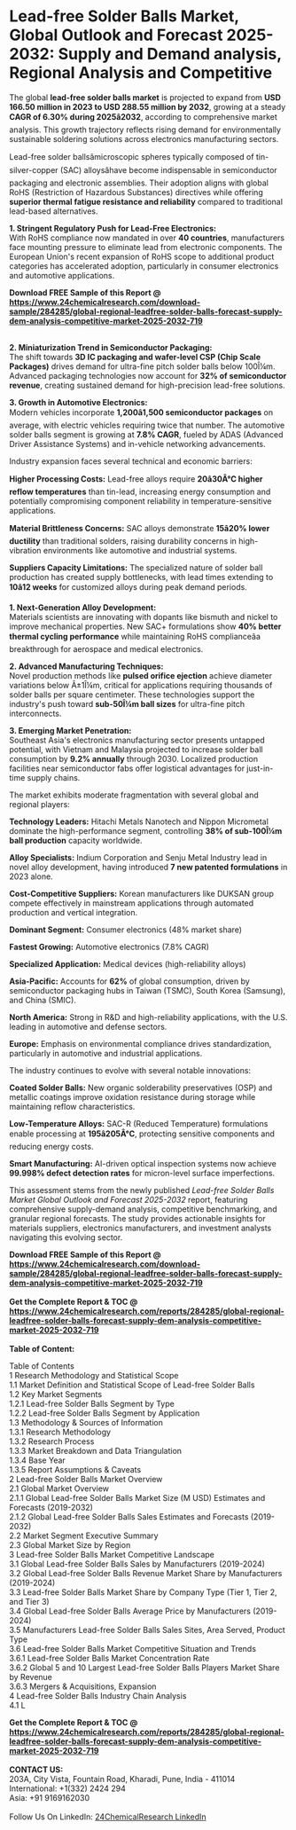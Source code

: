 <h1>Lead-free Solder Balls Market, Global Outlook and Forecast 2025-2032: Supply and Demand analysis, Regional Analysis and Competitive</h1><p>The global <strong>lead-free solder balls market</strong> is projected to expand from <strong>USD 166.50 million in 2023 to USD 288.55 million by 2032</strong>, growing at a steady <strong>CAGR of 6.30% during 2025â2032</strong>, according to comprehensive market analysis. This growth trajectory reflects rising demand for environmentally sustainable soldering solutions across electronics manufacturing sectors.</p><p>Lead-free solder ballsâmicroscopic spheres typically composed of tin-silver-copper (SAC) alloysâhave become indispensable in semiconductor packaging and electronic assemblies. Their adoption aligns with global RoHS (Restriction of Hazardous Substances) directives while offering <strong>superior thermal fatigue resistance and reliability</strong> compared to traditional lead-based alternatives.</p><p><strong>1. Stringent Regulatory Push for Lead-Free Electronics:</strong><br>
With RoHS compliance now mandated in over <strong>40 countries</strong>, manufacturers face mounting pressure to eliminate lead from electronic components. The European Union's recent expansion of RoHS scope to additional product categories has accelerated adoption, particularly in consumer electronics and automotive applications.</p><div><b>Download FREE Sample of this Report @ 
            <a href="https://www.24chemicalresearch.com/download-sample/284285/global-regional-leadfree-solder-balls-forecast-supply-dem-analysis-competitive-market-2025-2032-719">
            https://www.24chemicalresearch.com/download-sample/284285/global-regional-leadfree-solder-balls-forecast-supply-dem-analysis-competitive-market-2025-2032-719</a></b></div><br><p><strong>2. Miniaturization Trend in Semiconductor Packaging:</strong><br>
The shift towards <strong>3D IC packaging and wafer-level CSP (Chip Scale Packages)</strong> drives demand for ultra-fine pitch solder balls below 100Î¼m. Advanced packaging technologies now account for <strong>32% of semiconductor revenue</strong>, creating sustained demand for high-precision lead-free solutions.</p><p><strong>3. Growth in Automotive Electronics:</strong><br>
Modern vehicles incorporate <strong>1,200â1,500 semiconductor packages</strong> on average, with electric vehicles requiring twice that number. The automotive solder balls segment is growing at <strong>7.8% CAGR</strong>, fueled by ADAS (Advanced Driver Assistance Systems) and in-vehicle networking advancements.</p><p>Industry expansion faces several technical and economic barriers:</p><p><strong>Higher Processing Costs:</strong> Lead-free alloys require <strong>20â30Â°C higher reflow temperatures</strong> than tin-lead, increasing energy consumption and potentially compromising component reliability in temperature-sensitive applications.</p><p><strong>Material Brittleness Concerns:</strong> SAC alloys demonstrate <strong>15â20% lower ductility</strong> than traditional solders, raising durability concerns in high-vibration environments like automotive and industrial systems.</p><p><strong>Suppliers Capacity Limitations:</strong> The specialized nature of solder ball production has created supply bottlenecks, with lead times extending to <strong>10â12 weeks</strong> for customized alloys during peak demand periods.</p><p><strong>1. Next-Generation Alloy Development:</strong><br>
Materials scientists are innovating with dopants like bismuth and nickel to improve mechanical properties. New SAC+ formulations show <strong>40% better thermal cycling performance</strong> while maintaining RoHS complianceâa breakthrough for aerospace and medical electronics.</p><p><strong>2. Advanced Manufacturing Techniques:</strong><br>
Novel production methods like <strong>pulsed orifice ejection</strong> achieve diameter variations below Â±1Î¼m, critical for applications requiring thousands of solder balls per square centimeter. These technologies support the industry's push toward <strong>sub-50Î¼m ball sizes</strong> for ultra-fine pitch interconnects.</p><p><strong>3. Emerging Market Penetration:</strong><br>
Southeast Asia's electronics manufacturing sector presents untapped potential, with Vietnam and Malaysia projected to increase solder ball consumption by <strong>9.2% annually</strong> through 2030. Localized production facilities near semiconductor fabs offer logistical advantages for just-in-time supply chains.</p><p>The market exhibits moderate fragmentation with several global and regional players:</p><p><strong>Technology Leaders:</strong> Hitachi Metals Nanotech and Nippon Micrometal dominate the high-performance segment, controlling <strong>38% of sub-100Î¼m ball production</strong> capacity worldwide.</p><p><strong>Alloy Specialists:</strong> Indium Corporation and Senju Metal Industry lead in novel alloy development, having introduced <strong>7 new patented formulations</strong> in 2023 alone.</p><p><strong>Cost-Competitive Suppliers:</strong> Korean manufacturers like DUKSAN group compete effectively in mainstream applications through automated production and vertical integration.</p><p><strong>Dominant Segment:</strong> Consumer electronics (48% market share)</p><p><strong>Fastest Growing:</strong> Automotive electronics (7.8% CAGR)</p><p><strong>Specialized Application:</strong> Medical devices (high-reliability alloys)</p><p><strong>Asia-Pacific:</strong> Accounts for <strong>62%</strong> of global consumption, driven by semiconductor packaging hubs in Taiwan (TSMC), South Korea (Samsung), and China (SMIC).</p><p><strong>North America:</strong> Strong in R&amp;D and high-reliability applications, with the U.S. leading in automotive and defense sectors.</p><p><strong>Europe:</strong> Emphasis on environmental compliance drives standardization, particularly in automotive and industrial applications.</p><p>The industry continues to evolve with several notable innovations:</p><p><strong>Coated Solder Balls:</strong> New organic solderability preservatives (OSP) and metallic coatings improve oxidation resistance during storage while maintaining reflow characteristics.</p><p><strong>Low-Temperature Alloys:</strong> SAC-R (Reduced Temperature) formulations enable processing at <strong>195â205Â°C</strong>, protecting sensitive components and reducing energy costs.</p><p><strong>Smart Manufacturing:</strong> AI-driven optical inspection systems now achieve <strong>99.998% defect detection rates</strong> for micron-level surface imperfections.</p><p>This assessment stems from the newly published <em>Lead-free Solder Balls Market Global Outlook and Forecast 2025-2032</em> report, featuring comprehensive supply-demand analysis, competitive benchmarking, and granular regional forecasts. The study provides actionable insights for materials suppliers, electronics manufacturers, and investment analysts navigating this evolving sector.</p><div><b>Download FREE Sample of this Report @ 
            <a href="https://www.24chemicalresearch.com/download-sample/284285/global-regional-leadfree-solder-balls-forecast-supply-dem-analysis-competitive-market-2025-2032-719">
            https://www.24chemicalresearch.com/download-sample/284285/global-regional-leadfree-solder-balls-forecast-supply-dem-analysis-competitive-market-2025-2032-719</a></b></div><br><div><b>Get the Complete Report & TOC @ 
            <a href="https://www.24chemicalresearch.com/reports/284285/global-regional-leadfree-solder-balls-forecast-supply-dem-analysis-competitive-market-2025-2032-719">
            https://www.24chemicalresearch.com/reports/284285/global-regional-leadfree-solder-balls-forecast-supply-dem-analysis-competitive-market-2025-2032-719</a></b></div><br>
            <b>Table of Content:</b><p>Table of Contents<br />
1 Research Methodology and Statistical Scope<br />
1.1 Market Definition and Statistical Scope of Lead-free Solder Balls<br />
1.2 Key Market Segments<br />
1.2.1 Lead-free Solder Balls Segment by Type<br />
1.2.2 Lead-free Solder Balls Segment by Application<br />
1.3 Methodology & Sources of Information<br />
1.3.1 Research Methodology<br />
1.3.2 Research Process<br />
1.3.3 Market Breakdown and Data Triangulation<br />
1.3.4 Base Year<br />
1.3.5 Report Assumptions & Caveats<br />
2 Lead-free Solder Balls Market Overview<br />
2.1 Global Market Overview<br />
2.1.1 Global Lead-free Solder Balls Market Size (M USD) Estimates and Forecasts (2019-2032)<br />
2.1.2 Global Lead-free Solder Balls Sales Estimates and Forecasts (2019-2032)<br />
2.2 Market Segment Executive Summary<br />
2.3 Global Market Size by Region<br />
3 Lead-free Solder Balls Market Competitive Landscape<br />
3.1 Global Lead-free Solder Balls Sales by Manufacturers (2019-2024)<br />
3.2 Global Lead-free Solder Balls Revenue Market Share by Manufacturers (2019-2024)<br />
3.3 Lead-free Solder Balls Market Share by Company Type (Tier 1, Tier 2, and Tier 3)<br />
3.4 Global Lead-free Solder Balls Average Price by Manufacturers (2019-2024)<br />
3.5 Manufacturers Lead-free Solder Balls Sales Sites, Area Served, Product Type<br />
3.6 Lead-free Solder Balls Market Competitive Situation and Trends<br />
3.6.1 Lead-free Solder Balls Market Concentration Rate<br />
3.6.2 Global 5 and 10 Largest Lead-free Solder Balls Players Market Share by Revenue<br />
3.6.3 Mergers & Acquisitions, Expansion<br />
4 Lead-free Solder Balls Industry Chain Analysis<br />
4.1 L</p><div><b>Get the Complete Report & TOC @ 
            <a href="https://www.24chemicalresearch.com/reports/284285/global-regional-leadfree-solder-balls-forecast-supply-dem-analysis-competitive-market-2025-2032-719">
            https://www.24chemicalresearch.com/reports/284285/global-regional-leadfree-solder-balls-forecast-supply-dem-analysis-competitive-market-2025-2032-719</a></b></div><br><b>CONTACT US:</b><br>
            203A, City Vista, Fountain Road, Kharadi, Pune, India - 411014<br>
            International: +1(332) 2424 294<br>
            Asia: +91 9169162030 <br><br>
            Follow Us On LinkedIn: <a href="https://www.linkedin.com/company/24chemicalresearch/">24ChemicalResearch LinkedIn</a>